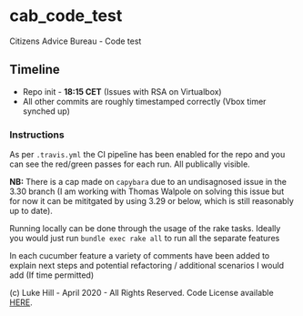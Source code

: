 # cab_code_test
Citizens Advice Bureau - Code test

## Timeline

- Repo init - **18:15 CET** (Issues with RSA on Virtualbox)
- All other commits are roughly timestamped correctly (Vbox timer synched up)

### Instructions

As per `.travis.yml` the CI pipeline has been enabled for the repo and you can see the
red/green passes for each run. All publically visible.

**NB:** There is a cap made on `capybara` due to an undisagnosed issue in the 3.30 branch
(I am working with Thomas Walpole on solving this issue but for now it can be mititgated
by using 3.29 or below, which is still reasonably up to date).

Running locally can be done through the usage of the rake tasks. Ideally you would just run
`bundle exec rake all` to run all the separate features

In each cucumber feature a variety of comments have been added to explain next steps and
potential refactoring / additional scenarios I would add (If time permitted)

(c) Luke Hill - April 2020 - All Rights Reserved.
Code License available [HERE](https://www.github.com/luke-hill/cab_code_test/blob/master/LICENSE).
